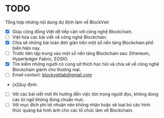 # TODO
Tổng hợp những nội dung dự định làm về BlockViet

- [x] Giúp cộng đồng Việt dễ tiếp cận với công nghệ Blockchain.
 - [ ] Việt hóa các bài viết về công nghệ Blockchain.
- [x] Chia sẽ những bài toán đơn giản trên một số nền tảng Blockchain phổ biến hiện nay.
 - [ ] Trước tiên tập trung vào một số nền tảng Blockchain sau: Ethereum, Hyperledger Fabric, EOSIO.
- [x] Tìm kiếm những người có cùng sở thích học hỏi và chia sẽ về công nghệ Blockchain giành cho thương mại.
 - [ ] Email contact: blockvietlab@gmail.com

- [x]Quy định:
 - [ ] Với các bài viết mới thì hướng đến việc tôn trọng người đọc, không dùng các từ ngữ không đúng chuẩn mực.
 - [ ] Với mục đích phi lợi nhuận nên không nhận hoặc sẽ loại bỏ các hình thức quảng bá hình ảnh cho các tổ chức làm về Blockchain.
